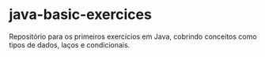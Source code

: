 # java-basic-exercices
Repositório para os primeiros exercícios em Java, cobrindo conceitos como tipos de dados, laços e condicionais.
